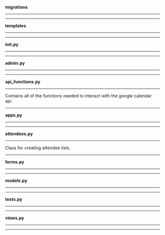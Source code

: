 **migrations**


---


---


**templates**


---


---


**__init__.py**


---


---



**admin.py**


---


---


**api_functions.py**


---

Contains all of the functions needed to interact with the google calendar api.

---


**apps.py**


---


---


**attendees.py**


---

Class for creating attendee lists.

---


**forms.py**


---


---


**models.py**


---


---


**tests.py**


---


---


**views.py**


---


---
